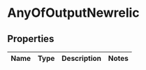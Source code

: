# AnyOfOutputNewrelic

## Properties
Name | Type | Description | Notes
------------ | ------------- | ------------- | -------------
